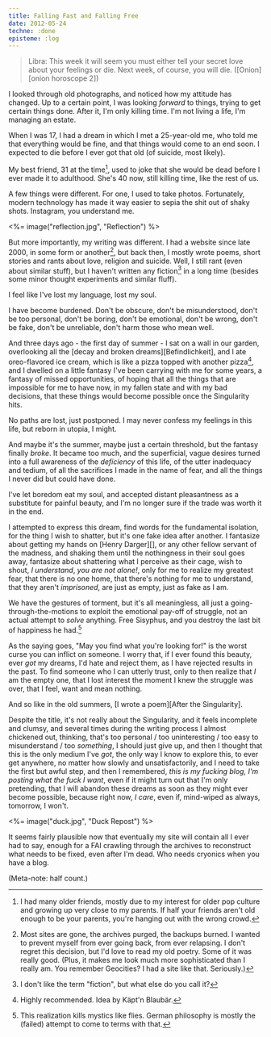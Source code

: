 ```yaml
---
title: Falling Fast and Falling Free
date: 2012-05-24
techne: :done
episteme: :log
---
```


> Libra: This week it will seem you must either tell your secret love about your feelings or die. Next week, of course, you will die. ([Onion][onion horoscope 2])

I looked through old photographs, and noticed how my attitude has changed. Up to a certain point, I was looking *forward* to things, trying to get certain things done. After it, I'm only killing time. I'm not living a life, I'm managing an estate.

When I was 17, I had a dream in which I met a 25-year-old me, who told me that everything would be fine, and that things would come to an end soon. I expected to die before I ever got that old (of suicide, most likely).

My best friend, 31 at the time[^old], used to joke that she would be dead before I ever made it to adulthood. She's 40 now, still killing time, like the rest of us.

[^old]: I had many older friends, mostly due to my interest for older pop culture and growing up very close to my parents. If half your friends aren't old enough to be your parents, you're hanging out with the wrong crowd.

A few things were different. For one, I used to take photos. Fortunately, modern technology has made it way easier to sepia the shit out of shaky shots. Instagram, you understand me.

<%= image("reflection.jpg", "Reflection") %>

But more importantly, my writing was different. I had a website since late 2000, in some form or another[^most], but back then, I mostly wrote poems, short stories and rants about love, religion and suicide. Well, I still rant (even about similar stuff), but I haven't written any fiction[^fiction] in a long time (besides some minor thought experiments and similar fluff).

I feel like I've lost my language, lost my soul.

I have become burdened. Don't be obscure, don't be misunderstood, don't be too personal, don't be boring, don't be emotional, don't be wrong, don't be fake, don't be unreliable, don't harm those who mean well.

[^most]: Most sites are gone, the archives purged, the backups burned. I wanted to prevent myself from ever going back, from ever relapsing. I don't regret this decision, but I'd love to read my old poetry. Some of it was really good. (Plus, it makes me look much more sophisticated than I really am. You remember Geocities? I had a site like that. Seriously.)

[^fiction]: I don't like the term "fiction", but what else do you call it?

And three days ago - the first day of summer - I sat on a wall in our garden, overlooking all the [decay and broken dreams][Befindlichkeit], and I ate oreo-flavored ice cream, which is like a pizza topped with another pizza[^pizza], and I dwelled on a little fantasy I've been carrying with me for some years, a fantasy of missed opportunities, of hoping that all the things that are impossible for me to have now, in my fallen state and with my bad decisions, that these things would become possible once the Singularity hits.

[^pizza]: Highly recommended. Idea by Käpt'n Blaubär.

No paths are lost, just postponed. I may never confess my feelings in this life, but reborn in utopia, I might.

And maybe it's the summer, maybe just a certain threshold, but the fantasy finally *broke*. It became too much, and the superficial, vague desires turned into a full awareness of the *deficiency* of this life, of the utter inadequacy and tedium, of all the sacrifices I made in the name of fear, and all the things I never did but could have done.

I've let boredom eat my soul, and accepted distant pleasantness as a substitute for painful beauty, and I'm no longer sure if the trade was worth it in the end.

I attempted to express this dream, find words for the fundamental isolation, for the thing I wish to shatter, but it's one fake idea after another. I fantasize about getting my hands on [Henry Darger][], or any other fellow servant of the madness, and shaking them until the nothingness in their soul goes away, fantasize about shattering what I perceive as their cage, wish to shout, *I understand*, *you are not alone!*, only for me to realize my greatest fear, that there is no one home, that there's nothing for me to understand, that they aren't *imprisoned*, are just as empty, just as fake as I am. 

We have the gestures of torment, but it's all meaningless, all just a going-through-the-motions to exploit the emotional pay-off of struggle, not an actual attempt to *solve* anything. Free Sisyphus, and you destroy the last bit of happiness he had.[^pessimism]

[^pessimism]: This realization kills mystics like flies. German philosophy is mostly the (failed) attempt to come to terms with that.

As the saying goes, "May you find what you're looking for!" is the worst curse you can inflict on someone. I worry that, if I ever found this beauty, ever *got* my dreams, I'd hate and reject them, as I have rejected results in the past. To find someone who I can utterly trust, only to then realize that *I* am the empty one, that I lost interest the moment I knew the struggle was over, that I feel, want and mean nothing.

And so like in the old summers, [I wrote a poem][After the Singularity].

Despite the title, it's not really about the Singularity, and it feels incomplete and clumsy, and several times during the writing process I almost chickened out, thinking, that's too personal / too uninteresting / too easy to misunderstand / too *something*, I should just give up, and then I thought that this is the only medium I've *got*, the only way I know to explore this, to ever get anywhere, no matter how slowly and unsatisfactorily, and I need to take the first but awful step, and then I remembered, *this is my fucking blog, I'm posting what the fuck I want*, even if it might turn out that I'm only pretending, that I will abandon these dreams as soon as they might ever become possible, because right now, *I care*, even if, mind-wiped as always, tomorrow, I won't.

<%= image("duck.jpg", "Duck Repost") %>

It seems fairly plausible now that eventually my site will contain all I ever had to say, enough for a FAI crawling through the archives to reconstruct what needs to be fixed, even after I'm dead. Who needs cryonics when you have a blog.

(Meta-note: half count.)
